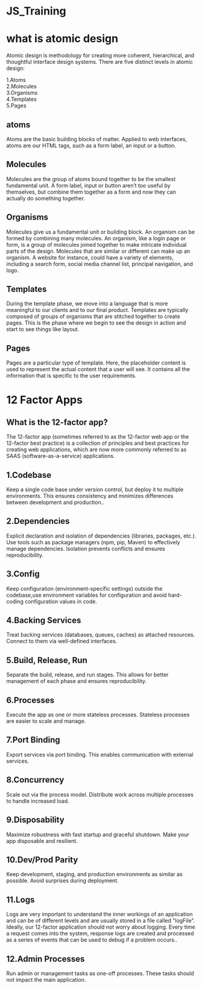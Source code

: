 # JS_Training
<h1>what is atomic design</h1>
Atomic design is methodology for creating  more coherent, hierarchical, and thoughtful interface design systems. There are five distinct levels in atomic design:

1.Atoms<br>
2.Molecules<br>
3.Organisms<br>
4.Templates<br>
5.Pages<br>


<h2>atoms</h2>
Atoms are the basic building blocks of matter. Applied to web interfaces, atoms are our HTML tags, such as a form label, an input or a button.

<h2>Molecules</h2>
Molecules are the group of atoms bound together to be the smallest fundamental unit.
A form label, input or button aren’t too useful by themselves, but combine them together as a form and now they can actually do something together.

<h2>Organisms</h2>
Molecules give us a fundamental unit or building block. An organism can be formed by combining many molecules. An organism, like a login page or form, is a group of molecules joined together to make intricate individual parts of the design.
Molecules that are similar or different can make up an organism. A website for instance, could have a variety of elements, including a search form, social media channel list, principal navigation, and logo. 

<h2>Templates</h2>
During the template phase, we move into a language that is more meaningful to our clients and to our final product. Templates are typically composed of groups of organisms that are stitched together to create pages. This is the phase where we begin to see the design in action and start to see things like layout.

<h2>Pages</h2>
Pages are a particular type of template. Here, the placeholder content is used to represent the actual content that a user will see.
It contains all the information that is specific to the user requirements.


<h1>12 Factor Apps</h1>
<h2>What is the 12-factor app? </h2>
The 12-factor app (sometimes referred to as the 12-factor web app or the 12-factor best practice) is a collection of principles and best practices for creating web applications, which are now more commonly referred to as SAAS (software-as-a-service) applications.

<h2>1.Codebase</h2>
Keep a single code base under version control, but deploy it to multiple environments. This ensures consistency and minimizes differences between development and production..

<h2>2.Dependencies</h2>
Explicit declaration and isolation of dependencies (libraries, packages, etc.).
Use tools such as package managers (npm, pip, Maven) to effectively manage dependencies.
Isolation prevents conflicts and ensures reproducibility.

<h2>3.Config</h2>
Keep configuration (environment-specific settings) outside the codebase,use environment variables for configuration and avoid hard-coding configuration values ​​in code.

<h2>4.Backing Services</h2> 
Treat backing services (databases, queues, caches) as attached resources. Connect to them via well-defined interfaces.

<h2>5.Build, Release, Run</h2>
Separate the build, release, and run stages. This allows for better management of each phase and ensures reproducibility.

<h2>6.Processes</h2> 
Execute the app as one or more stateless processes. Stateless processes are easier to scale and manage.

<h2>7.Port Binding</h2>
Export services via port binding. This enables communication with external services.

<h2>8.Concurrency</h2>
Scale out via the process model. Distribute work across multiple processes to handle increased load.

<h2>9.Disposability</h2>
Maximize robustness with fast startup and graceful shutdown. Make your app disposable and resilient.

<h2>10.Dev/Prod Parity</h2>
Keep development, staging, and production environments as similar as possible. Avoid surprises during deployment.

<h2>11.Logs</h2> 
Logs are very important to understand the inner workings of an application and can be of different levels and are usually stored in a file called "logFile". Ideally, our 12-factor application should not worry about logging. Every time a request comes into the system, response logs are created and processed as a series of events that can be used to debug if a problem occurs..

<h2>12.Admin Processes</h2>
Run admin or management tasks as one-off processes. These tasks should not impact the main application.
